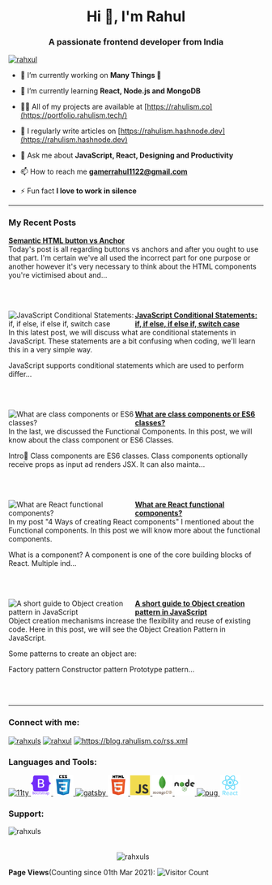 <h1 align="center">Hi 👋, I'm Rahul</h1>
<h3 align="center">A passionate frontend developer from India</h3>

<p align="left"> <a href="https://twitter.com/rahxul" target="blank"><img src="https://img.shields.io/twitter/follow/rahxul?logo=twitter&style=for-the-badge" alt="rahxul" /></a> </p>

- 🔭 I’m currently working on **Many Things 🥺**

- 🌱 I’m currently learning **React, Node.js and MongoDB**

- 👨‍💻 All of my projects are available at [https://rahulism.co](https://portfolio.rahulism.tech/)

- 📝 I regularly write articles on [https://rahulism.hashnode.dev](https://rahulism.hashnode.dev)

- 💬 Ask me about **JavaScript, React, Designing and Productivity**

- 📫 How to reach me **gamerrahul1122@gmail.com**

- ⚡ Fun fact **I love to work in silence**

<hr>

### My Recent Posts

<!-- HASHNODE_BLOG:START -->
<p align="left">

<a href="https://rahulism.hashnode.dev/semantic-html-button-vs-anchor" title="Semantic HTML button vs Anchor"><strong>Semantic HTML button vs Anchor</strong></a>
<br/> Today's post is all regarding buttons vs anchors and after you ought to use that part.
I'm certain we've all used the incorrect part for one purpose or another however it's very necessary to think about the HTML components you're victimised about and... </p> <br/> <br/>
<p align="left">
<a href="https://rahulism.hashnode.dev/javascript-conditional-statements-if-if-else-if-else-if-switch-case" title="JavaScript Conditional Statements: if, if else, if else if, switch case"><img src="https://cdn.hashnode.com/res/hashnode/image/upload/v1616987078951/pe3eihPkM.png" alt="JavaScript Conditional Statements: if, if else, if else if, switch case" width="250px" align="left" /></a>
<a href="https://rahulism.hashnode.dev/javascript-conditional-statements-if-if-else-if-else-if-switch-case" title="JavaScript Conditional Statements: if, if else, if else if, switch case"><strong>JavaScript Conditional Statements: if, if else, if else if, switch case</strong></a>
<br/> In this latest post, we will discuss what are conditional statements in JavaScript. These statements are a bit confusing when coding, we'll learn this in a very simple way. 

JavaScript supports conditional statements which are used to perform differ... </p> <br/> <br/>
<p align="left">
<a href="https://rahulism.hashnode.dev/what-are-class-components-or-es6-classes" title="What are class components or ES6 classes?"><img src="https://cdn.hashnode.com/res/hashnode/image/upload/v1616900594127/9gJAlB2WU.png" alt="What are class components or ES6 classes?" width="250px" align="left" /></a>
<a href="https://rahulism.hashnode.dev/what-are-class-components-or-es6-classes" title="What are class components or ES6 classes?"><strong>What are class components or ES6 classes?</strong></a>
<br/> In the last, we discussed the Functional Components. In this post, we will know about the class component or ES6 Classes.

Intro👋
Class components are ES6 classes. Class components optionally receive props as input ad renders JSX. It can also mainta... </p> <br/> <br/>
<p align="left">
<a href="https://rahulism.hashnode.dev/what-are-react-functional-components" title="What are React functional components?"><img src="https://cdn.hashnode.com/res/hashnode/image/upload/v1616814078563/8claDJ6vX.png" alt="What are React functional components?" width="250px" align="left" /></a>
<a href="https://rahulism.hashnode.dev/what-are-react-functional-components" title="What are React functional components?"><strong>What are React functional components?</strong></a>
<br/> In my post "4 Ways of creating React components" I mentioned about the Functional components. In this post we will know more about the functional components. 

What is a component?
A component is one of the core building blocks of React. Multiple ind... </p> <br/> <br/>
<p align="left">
<a href="https://rahulism.hashnode.dev/a-short-guide-to-object-creation-pattern-in-javascript" title="A short guide to Object creation pattern in JavaScript"><img src="https://cdn.hashnode.com/res/hashnode/image/upload/v1616724865538/u8wj1Jx2g.png" alt="A short guide to Object creation pattern in JavaScript" width="250px" align="left" /></a>
<a href="https://rahulism.hashnode.dev/a-short-guide-to-object-creation-pattern-in-javascript" title="A short guide to Object creation pattern in JavaScript"><strong>A short guide to Object creation pattern in JavaScript</strong></a>
<br/> Object creation mechanisms increase the flexibility and reuse of existing code. Here in this post, we will see the Object Creation Pattern in JavaScript. 

Some patterns to create an object are: 

Factory pattern
Constructor pattern
Prototype pattern... </p> <br/> <br/>
<!-- HASHNODE_BLOG:END -->


<hr>

<h3 align="left">Connect with me:</h3>
<p align="left">
<a href="https://dev.to/rahxuls" target="blank"><img align="center" src="https://cdn.jsdelivr.net/npm/simple-icons@3.0.1/icons/dev-dot-to.svg" alt="rahxuls" height="30" width="40" /></a>
<a href="https://twitter.com/rahxul" target="blank"><img align="center" src="https://cdn.jsdelivr.net/npm/simple-icons@3.0.1/icons/twitter.svg" alt="rahxul" height="30" width="40" /></a>
<a href="/https://blog.rahulism.co/rss.xml" target="blank"><img align="center" src="https://cdn.jsdelivr.net/npm/simple-icons@3.0.1/icons/rss.svg" alt="https://blog.rahulism.co/rss.xml" height="30" width="40" /></a>
</p>

<h3 align="left">Languages and Tools:</h3>
<p align="left"> <a href="https://www.11ty.dev/" target="_blank"> <img src="https://gist.githubusercontent.com/vivek32ta/c7f7bf583c1fb1c58d89301ea40f37fd/raw/f4c85cce5790758286b8f155ef9a177710b995df/11ty.svg" alt="11ty" width="40" height="40"/> </a> <a href="https://getbootstrap.com" target="_blank"> <img src="https://raw.githubusercontent.com/devicons/devicon/master/icons/bootstrap/bootstrap-plain-wordmark.svg" alt="bootstrap" width="40" height="40"/> </a> <a href="https://www.w3schools.com/css/" target="_blank"> <img src="https://raw.githubusercontent.com/devicons/devicon/master/icons/css3/css3-original-wordmark.svg" alt="css3" width="40" height="40"/> </a> <a href="https://www.gatsbyjs.com/" target="_blank"> <img src="https://www.vectorlogo.zone/logos/gatsbyjs/gatsbyjs-icon.svg" alt="gatsby" width="40" height="40"/> </a> <a href="https://www.w3.org/html/" target="_blank"> <img src="https://raw.githubusercontent.com/devicons/devicon/master/icons/html5/html5-original-wordmark.svg" alt="html5" width="40" height="40"/> </a> <a href="https://developer.mozilla.org/en-US/docs/Web/JavaScript" target="_blank"> <img src="https://raw.githubusercontent.com/devicons/devicon/master/icons/javascript/javascript-original.svg" alt="javascript" width="40" height="40"/> </a> <a href="https://www.mongodb.com/" target="_blank"> <img src="https://raw.githubusercontent.com/devicons/devicon/master/icons/mongodb/mongodb-original-wordmark.svg" alt="mongodb" width="40" height="40"/> </a> <a href="https://nodejs.org" target="_blank"> <img src="https://raw.githubusercontent.com/devicons/devicon/master/icons/nodejs/nodejs-original-wordmark.svg" alt="nodejs" width="40" height="40"/> </a> <a href="https://pugjs.org" target="_blank"> <img src="https://cdn.worldvectorlogo.com/logos/pug.svg" alt="pug" width="40" height="40"/> </a> <a href="https://reactjs.org/" target="_blank"> <img src="https://raw.githubusercontent.com/devicons/devicon/master/icons/react/react-original-wordmark.svg" alt="react" width="40" height="40"/> </a> </p>

<h3 align="left">Support:</h3>
<p><a href="https://www.buymeacoffee.com/rahxuls"> <img align="left" src="https://cdn.buymeacoffee.com/buttons/v2/default-yellow.png" height="50" width="210" alt="rahxuls" /></a></p><br><br>

<p>&nbsp;<img align="center" src="https://github-readme-stats.vercel.app/api?username=rahxuls&show_icons=true&locale=en" alt="rahxuls" /></p>

**Page Views**(Counting since 01th Mar 2021): ![Visitor Count](https://profile-counter.glitch.me/rahxuls/count.svg)
